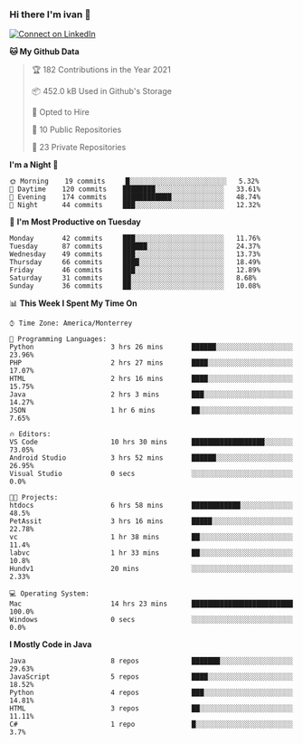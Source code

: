 ### Hi there I'm ivan 👋
[![Connect on LinkedIn](https://img.shields.io/badge/--linkedin?label=LinkedIn&logo=LinkedIn&style=social)](https://www.linkedin.com/in/ivanjtm)
<!--START_SECTION:waka-->
**🐱 My Github Data** 

> 🏆 182 Contributions in the Year 2021
 > 
> 📦 452.0 kB Used in Github's Storage 
 > 
> 💼 Opted to Hire
 > 
> 📜 10 Public Repositories 
 > 
> 🔑 23 Private Repositories  
 > 
**I'm a Night 🦉** 

```text
🌞 Morning    19 commits     █░░░░░░░░░░░░░░░░░░░░░░░░   5.32% 
🌆 Daytime    120 commits    ████████░░░░░░░░░░░░░░░░░   33.61% 
🌃 Evening    174 commits    ████████████░░░░░░░░░░░░░   48.74% 
🌙 Night      44 commits     ███░░░░░░░░░░░░░░░░░░░░░░   12.32%

```
📅 **I'm Most Productive on Tuesday** 

```text
Monday       42 commits     ███░░░░░░░░░░░░░░░░░░░░░░   11.76% 
Tuesday      87 commits     ██████░░░░░░░░░░░░░░░░░░░   24.37% 
Wednesday    49 commits     ███░░░░░░░░░░░░░░░░░░░░░░   13.73% 
Thursday     66 commits     ████░░░░░░░░░░░░░░░░░░░░░   18.49% 
Friday       46 commits     ███░░░░░░░░░░░░░░░░░░░░░░   12.89% 
Saturday     31 commits     ██░░░░░░░░░░░░░░░░░░░░░░░   8.68% 
Sunday       36 commits     ██░░░░░░░░░░░░░░░░░░░░░░░   10.08%

```


📊 **This Week I Spent My Time On** 

```text
⌚︎ Time Zone: America/Monterrey

💬 Programming Languages: 
Python                   3 hrs 26 mins       ██████░░░░░░░░░░░░░░░░░░░   23.96% 
PHP                      2 hrs 27 mins       ████░░░░░░░░░░░░░░░░░░░░░   17.07% 
HTML                     2 hrs 16 mins       ████░░░░░░░░░░░░░░░░░░░░░   15.75% 
Java                     2 hrs 3 mins        ███░░░░░░░░░░░░░░░░░░░░░░   14.27% 
JSON                     1 hr 6 mins         ██░░░░░░░░░░░░░░░░░░░░░░░   7.65%

🔥 Editors: 
VS Code                  10 hrs 30 mins      ██████████████████░░░░░░░   73.05% 
Android Studio           3 hrs 52 mins       ██████░░░░░░░░░░░░░░░░░░░   26.95% 
Visual Studio            0 secs              ░░░░░░░░░░░░░░░░░░░░░░░░░   0.0%

🐱‍💻 Projects: 
htdocs                   6 hrs 58 mins       ████████████░░░░░░░░░░░░░   48.5% 
PetAssit                 3 hrs 16 mins       █████░░░░░░░░░░░░░░░░░░░░   22.78% 
vc                       1 hr 38 mins        ██░░░░░░░░░░░░░░░░░░░░░░░   11.4% 
labvc                    1 hr 33 mins        ██░░░░░░░░░░░░░░░░░░░░░░░   10.8% 
Hundv1                   20 mins             ░░░░░░░░░░░░░░░░░░░░░░░░░   2.33%

💻 Operating System: 
Mac                      14 hrs 23 mins      █████████████████████████   100.0% 
Windows                  0 secs              ░░░░░░░░░░░░░░░░░░░░░░░░░   0.0%

```

**I Mostly Code in Java** 

```text
Java                     8 repos             ███████░░░░░░░░░░░░░░░░░░   29.63% 
JavaScript               5 repos             ████░░░░░░░░░░░░░░░░░░░░░   18.52% 
Python                   4 repos             ███░░░░░░░░░░░░░░░░░░░░░░   14.81% 
HTML                     3 repos             ██░░░░░░░░░░░░░░░░░░░░░░░   11.11% 
C#                       1 repo              █░░░░░░░░░░░░░░░░░░░░░░░░   3.7%

```



<!--END_SECTION:waka-->

<!--
<p align="center">
  <img src ="https://github-readme-stats.vercel.app/api?username=ivanjtm&show_icons=true&count_private=true&theme=default&hide_border=true&include_all_commits=true?count_private=true">
  <img src ="https://github-readme-stats.vercel.app/api/top-langs/?username=ivanjtm&layout=compact&hide_border=true&langs_count=50">
  <img src="https://github-readme-stats.vercel.app/api/wakatime?username=ivanjtm&hide_border=true"> 
</p>
-->
